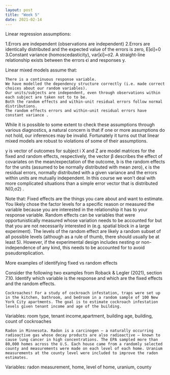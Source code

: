 ```yaml
---
layout: post
title: "Week 5"
date: 2021-02-14
---
```


Linear regression assumptions:

1.Errors are independent (observations are independent)
2.Errors are identically distributed and the expected value of the errors is zero, E[ϵi]=0
3.Constant variance (homoscedasticity), var[ϵi]=σ2. A straight-line relationship exists between the errors ϵi and responses y.

Linear mixed models assume that:

    There is a continuous response variable.
    We have modelled the dependency structure correctly (i.e. made correct choices about our random variables).
    Our units/subjects are independent, even through observations within each subject are taken not to to be.
    Both the random effects and within-unit residual errors follow normal distributions.
    The random effects errors and within-unit residual errors have constant variance .

While it is possible to some extent to check these assumptions through various diagnostics, a natural concern is that if one or more assumptions do not hold, our inferences may be invalid. Fortunately it turns out that linear mixed models are robust to violations of some of their assumptions.

y is vector of outcomes for subject i
X and Z are model matrices for the fixed and random effects, respectively,
the vector β describes the effect of covariates on the mean/expectation of the outcome, 
b is the random effects for the units (assumed to be normally distributed with mean zero),
ϵ is the residual errors, normally distributed with a given variance and the errors within units are mutually independent. In this course we won't deal with more complicated situations than a simple error vector that is distributed N(0,σ2) . 

Note that:
Fixed effects are the things you care about and want to estimate. You likely chose the factor levels for a specific reason or measured the variable because you are interested in the relationship it has to your response variable. Random effects can be variables that were opportunistically measured whose variation needs to be accounted for but that you are not necessarily interested in (e.g. spatial block in a large experiment). The levels of the random effect are likely a random subset of all possible levels (although as a rule of thumb, there should usually be at least 5). However, if the experimental design includes nesting or non-independence of any kind, this needs to be accounted for to avoid pseudoreplication.

More examples of identifying fixed vs random effects

Consider the following two examples from Roback & Legler (2021), section 7.10. Identify which variable is the response and which are the fixed effects and the random effects.

    Cockroaches! For a study of cockroach infestation, traps were set up in the kitchen, bathroom, and bedroom in a random sample of 100 New York City apartments. The goal is to estimate cockroach infestation levels given tenant income and age of the building.

Variables: room type, tenant income,apartment, building age, building, count of cockroaches

    Radon in Minnesota. Radon is a carcinogen – a naturally occurring radioactive gas whose decay products are also radioactive – known to cause lung cancer in high concentrations. The EPA sampled more than 80,000 homes across the U.S. Each house came from a randomly selected county and measurements were made on each level of each home. Uranium measurements at the county level were included to improve the radon estimates.

Variables: radon measurement, home, level of home, uranium, county
